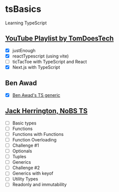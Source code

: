 # tsBasics

Learning TypeScript

## [YouTube Playlist by TomDoesTech](https://www.youtube.com/playlist?list=PL0iFifR5umcnAbG8YDTkHrTv7aSNX3sOT)

- [x] justEnough
- [x] reactTypescript (using vite)
- [ ] ticTacToe with TypeScript and React
- [x] Next.js with TypeScript

## Ben Awad

- [x] [Ben Awad's TS generic](https://youtu.be/nViEqpgwxHE)

## [Jack Herrington, NoBS TS](https://www.youtube.com/playlist?list=PLNqp92_EXZBJYFrpEzdO2EapvU0GOJ09n)

- [ ] Basic types
- [ ] Functions
- [ ] Functions with Functions
- [ ] Function Overloading
- [ ] Challenge #1
- [ ] Optionals
- [ ] Tuples
- [ ] Generics
- [ ] Challenge #2
- [ ] Generics with keyof
- [ ] Utility Types
- [ ] Readonly and immutability
